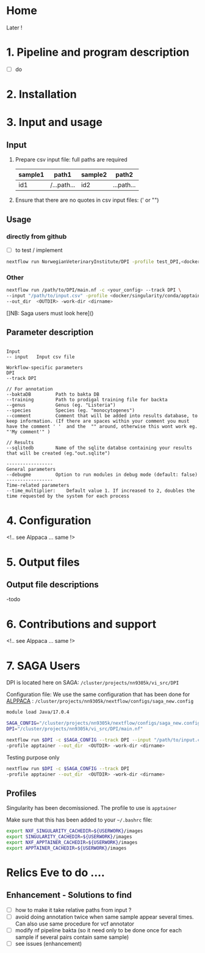 <!-- following håkons wiki ... need to finish then we can put in wiki -->

# Home

Later !

# 1. Pipeline and program description

- [ ] do

# 2. Installation

# 3. Input and usage

## Input

1. Prepare csv input file: full paths are required

   | sample1 | path1       | sample2 | path2      |
   | ------- | ----------- | ------- | ---------- |
   | id1     | /...path... | id2     | ...path... |

2. Ensure that there are no quotes in csv input files: (' or "")

## Usage

### directly from github

- [ ] to test / implement

```bash
nextflow run NorwegianVeterinaryInstitute/DPI -profile test_DPI,<docker/singularity/conda/apptainer> --out_dir  <OUTDIR>
```

### Other

```bash
nextflow run /path/to/DPI/main.nf -c <your_config> --track DPI \
--input "/path/to/input.csv" -profile <docker/singularity/conda/apptainer> \
--out_dir  <OUTDIR> -work-dir <dirname>
```

[]NB: Saga users must look here]()

<!-- planned more track so ...-->

## Parameter description

```

Input
-- input   Input csv file

Workflow-specific parameters
DPI
--track DPI

// For annotation
--baktaDB         Path to bakta DB
--training        Path to prodigal training file for backta
--genus           Genus (eg. "Listeria")
--species         Species (eg. "monocytogenes")
--comment         Comment that will be added into results database, to keep information. (If there are spaces within your comment you must have the comment ' '  and the  "" around, otherwise this wont work eg. "'My comment'" )

// Results
--sqlitedb        Name of the sqlite databse containing your results that will be created (eg."out.sqlite")

-----------------
General parameters
--debugme         Option to run modules in debug mode (default: false)
-----------------
Time-related parameters
--time_multiplier:    Default value 1. If increased to 2, doubles the time requested by the system for each process

```

# 4. Configuration

<!.. see Alppaca ... same !>

# 5. Output files

## Output file descriptions

-todo

# 6. Contributions and support

<!.. see Alppaca ... same !>

# 7. SAGA Users

DPI is located here on SAGA: `/cluster/projects/nn9305k/vi_src/DPI`

Configuration file: We use the same configuration that has been done for [ALPPACA](https://github.com/NorwegianVeterinaryInstitute/ALPPACA) : `/cluster/projects/nn9305k/nextflow/configs/saga_new.config`

```bash
module load Java/17.0.4

SAGA_CONFIG="/cluster/projects/nn9305k/nextflow/configs/saga_new.config"
DPI="/cluster/projects/nn9305k/vi_src/DPI/main.nf"

nextflow run $DPI -c $SAGA_CONFIG --track DPI --input "/path/to/input.csv" \
-profile apptainer --out_dir  <OUTDIR> -work-dir <dirname>
```

Testing purpose only

```bash
nextflow run $DPI -c $SAGA_CONFIG --track DPI
-profile apptainer --out_dir  <OUTDIR> -work-dir <dirname>
```

## Profiles

Singularity has been decomissioned. The profile to use is `apptainer`

Make sure that this has been added to your `~/.bashrc` file:

```bash
export NXF_SINGULARITY_CACHEDIR=${USERWORK}/images
export SINGULARITY_CACHEDIR=${USERWORK}/images
export NXF_APPTAINER_CACHEDIR=${USERWORK}/images
export APPTAINER_CACHEDIR=${USERWORK}/images
```

# Relics Eve to do ....

## Enhancement - Solutions to find

- [ ] how to make it take relative paths from input ?
- [ ] avoid doing annotation twice when same sample appear several times. Can also use same procedure for vcf annotator
- [ ] modify nf pipeline bakta (so it need only to be done once for each sample if several pairs contain same sample)
- [ ] see issues (enhancement)

